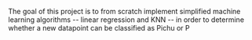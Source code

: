 The goal of this project is to from scratch implement simplified machine learning algorithms -- linear regression and KNN -- in order to determine whether a new datapoint can be classified as Pichu or P